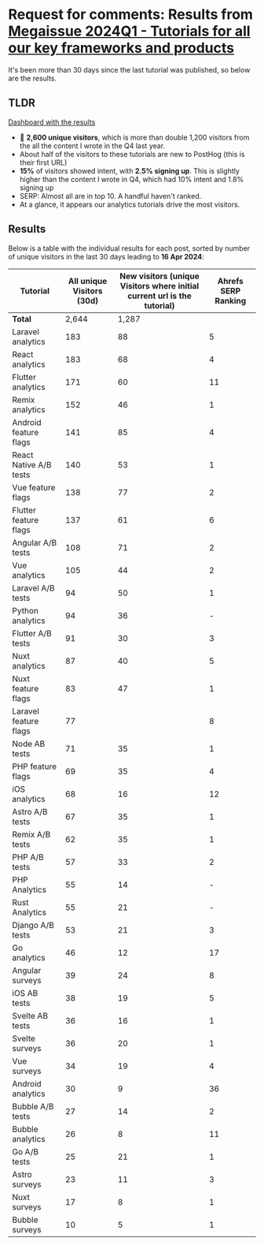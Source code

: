 # Request for comments: Results from [Megaissue 2024Q1 - Tutorials for all our key frameworks and products](https://github.com/PostHog/posthog.com/issues/7310)

It's been more than 30 days since the last tutorial was published, so below are the results.

## TLDR

[Dashboard with the results](https://us.posthog.com/project/2/dashboard/157407)

- 🚀 **2,600 unique visitors**, which is more than double 1,200 visitors from the all the content I wrote in the Q4 last year.
- About half of the visitors to these tutorials are new to PostHog (this is their first URL)
- **15%** of visitors showed intent, with **2.5% signing up**. This is slightly higher than the content I wrote in Q4, which had 10% intent and 1.8% signing up
- SERP: Almost all are in top 10. A handful haven't ranked.
- At a glance, it appears our analytics tutorials drive the most visitors.

## Results

Below is a table with the individual results for each post, sorted by number of unique visitors in the last 30 days leading to **16 Apr 2024**:

| Tutorial | All unique Visitors (30d) | New visitors (unique Visitors where initial current url is the tutorial)  | Ahrefs SERP Ranking |
| --- | ------------------- | ---------------------------- | ------------------------------ |
| **Total** | 2,644 | 1,287 |  |
| Laravel analytics | 183 | 88 | 5 |
| React analytics | 183 | 68 | 4 |
| Flutter analytics | 171 | 60 | 11 |
| Remix analytics | 152 | 46 | 1 |
| Android feature flags | 141 | 85 | 4 |
| React Native A/B tests | 140 | 53 | 1 |
| Vue feature flags | 138 | 77  | 2 |
| Flutter feature flags | 137 | 61 | 6 |
| Angular A/B tests | 108 | 71 | 2 |
| Vue analytics | 105 | 44 | 2 |
| Laravel A/B tests | 94 | 50 | 1 |
| Python analytics | 94 | 36 | - |
| Flutter A/B tests | 91 | 30 | 3 |
| Nuxt analytics | 87 | 40 | 5 |
| Nuxt feature flags | 83 | 47 | 1 |
| Laravel feature flags | 77 |  | 8 |
| Node AB tests | 71 | 35 | 1 |
| PHP feature flags | 69 | 35 | 4 |
| iOS analytics | 68 | 16 | 12 |
| Astro A/B tests | 67 | 35 | 1 |
| Remix A/B tests | 62 | 35 | 1 |
| PHP A/B tests | 57 | 33 | 2 |
| PHP Analytics | 55 | 14 | - |
| Rust Analytics | 55 | 21 | - |
| Django A/B tests | 53 | 21 | 3 |
| Go analytics | 46 | 12 | 17 |
| Angular surveys | 39 | 24 | 8 |
| iOS AB tests | 38 | 19 | 5 |
| Svelte AB tests | 36 | 16 | 1 |
| Svelte surveys | 36 | 20 | 1 |
| Vue surveys | 34 | 19 | 4 |
| Android analytics | 30 | 9 | 36 |
| Bubble A/B tests | 27 | 14 | 2 |
| Bubble analytics | 26 | 8 | 11 |
| Go A/B tests | 25 | 21 | 1 |
| Astro surveys | 23 | 11 | 3 |
| Nuxt surveys | 17 | 8 | 1 |
| Bubble surveys | 10 | 5 | 1 |